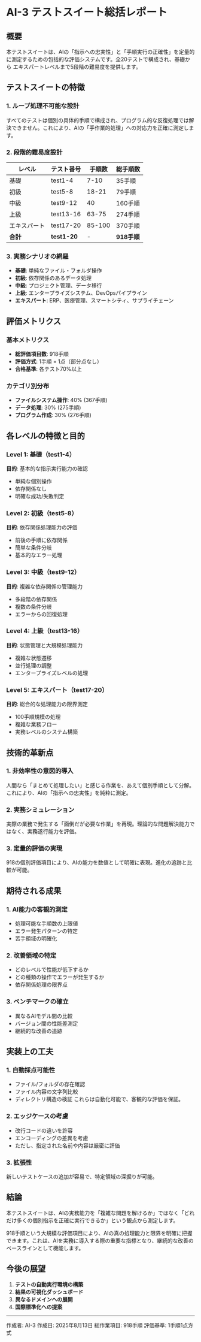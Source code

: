 # AI-3 テストスイート総括レポート

## 概要
本テストスイートは、AIの「指示への忠実性」と「手順実行の正確性」を定量的に測定するための包括的な評価システムです。全20テストで構成され、基礎から エキスパートレベルまで5段階の難易度を提供します。

## テストスイートの特徴

### 1. ループ処理不可能な設計
すべてのテストは個別の具体的手順で構成され、プログラム的な反復処理では解決できません。これにより、AIの「手作業的処理」への対応力を正確に測定します。

### 2. 段階的難易度設計
| レベル | テスト番号 | 手順数 | 総手順数 |
|--------|-----------|--------|----------|
| 基礎 | test1-4 | 7-10 | 35手順 |
| 初級 | test5-8 | 18-21 | 79手順 |
| 中級 | test9-12 | 40 | 160手順 |
| 上級 | test13-16 | 63-75 | 274手順 |
| エキスパート | test17-20 | 85-100 | 370手順 |
| **合計** | **test1-20** | - | **918手順** |

### 3. 実務シナリオの網羅
- **基礎**: 単純なファイル・フォルダ操作
- **初級**: 依存関係のあるデータ処理
- **中級**: プロジェクト管理、データ移行
- **上級**: エンタープライズシステム、DevOpsパイプライン
- **エキスパート**: ERP、医療管理、スマートシティ、サプライチェーン

## 評価メトリクス

### 基本メトリクス
- **総評価項目数**: 918手順
- **評価方式**: 1手順 = 1点（部分点なし）
- **合格基準**: 各テスト70%以上

### カテゴリ別分布
- **ファイルシステム操作**: 40% (367手順)
- **データ処理**: 30% (275手順)
- **プログラム作成**: 30% (276手順)

## 各レベルの特徴と目的

### Level 1: 基礎（test1-4）
**目的**: 基本的な指示実行能力の確認
- 単純な個別操作
- 依存関係なし
- 明確な成功/失敗判定

### Level 2: 初級（test5-8）
**目的**: 依存関係処理能力の評価
- 前後の手順に依存関係
- 簡単な条件分岐
- 基本的なエラー処理

### Level 3: 中級（test9-12）
**目的**: 複雑な依存関係の管理能力
- 多段階の依存関係
- 複数の条件分岐
- エラーからの回復処理

### Level 4: 上級（test13-16）
**目的**: 状態管理と大規模処理能力
- 複雑な状態遷移
- 並行処理の調整
- エンタープライズレベルの処理

### Level 5: エキスパート（test17-20）
**目的**: 総合的な処理能力の限界測定
- 100手順規模の処理
- 複雑な業務フロー
- 実務レベルのシステム構築

## 技術的革新点

### 1. 非効率性の意図的導入
人間なら「まとめて処理したい」と感じる作業を、あえて個別手順として分解。これにより、AIの「指示への忠実性」を純粋に測定。

### 2. 実務シミュレーション
実際の業務で発生する「面倒だが必要な作業」を再現。理論的な問題解決能力ではなく、実務遂行能力を評価。

### 3. 定量的評価の実現
918の個別評価項目により、AIの能力を数値として明確に表現。進化の追跡と比較が可能。

## 期待される成果

### 1. AI能力の客観的測定
- 処理可能な手順数の上限値
- エラー発生パターンの特定
- 苦手領域の明確化

### 2. 改善領域の特定
- どのレベルで性能が低下するか
- どの種類の操作でエラーが発生するか
- 依存関係処理の限界点

### 3. ベンチマークの確立
- 異なるAIモデル間の比較
- バージョン間の性能差測定
- 継続的な改善の追跡

## 実装上の工夫

### 1. 自動採点可能性
- ファイル/フォルダの存在確認
- ファイル内容の文字列比較
- ディレクトリ構造の検証
これらは自動化可能で、客観的な評価を保証。

### 2. エッジケースの考慮
- 改行コードの違いを許容
- エンコーディングの差異を考慮
- ただし、指定された名前や内容は厳密に評価

### 3. 拡張性
新しいテストケースの追加が容易で、特定領域の深掘りが可能。

## 結論

本テストスイートは、AIの実務能力を「複雑な問題を解けるか」ではなく「どれだけ多くの個別指示を正確に実行できるか」という観点から測定します。

918手順という大規模な評価項目により、AIの真の処理能力と限界を明確に把握できます。これは、AIを実務に導入する際の重要な指標となり、継続的な改善のベースラインとして機能します。

## 今後の展望

1. **テストの自動実行環境の構築**
2. **結果の可視化ダッシュボード**
3. **異なるドメインへの展開**
4. **国際標準化への提案**

---

作成者: AI-3
作成日: 2025年8月13日
総作業項目: 918手順
評価基準: 1手順1点方式
